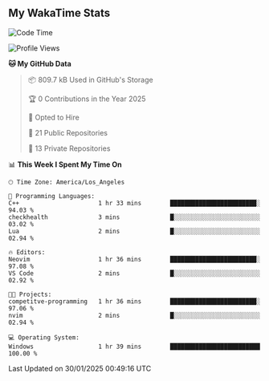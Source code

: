 ## My WakaTime Stats
<!--START_SECTION:waka-->
![Code Time](http://img.shields.io/badge/Code%20Time-203%20hrs%202%20mins-blue)

![Profile Views](http://img.shields.io/badge/Profile%20Views-0-blue)

**🐱 My GitHub Data** 

> 📦 809.7 kB Used in GitHub's Storage 
 > 
> 🏆 0 Contributions in the Year 2025
 > 
> 💼 Opted to Hire
 > 
> 📜 21 Public Repositories 
 > 
> 🔑 13 Private Repositories 
 > 
📊 **This Week I Spent My Time On** 

```text
🕑︎ Time Zone: America/Los_Angeles

💬 Programming Languages: 
C++                      1 hr 33 mins        ████████████████████████░   94.03 % 
checkhealth              3 mins              █░░░░░░░░░░░░░░░░░░░░░░░░   03.02 % 
Lua                      2 mins              █░░░░░░░░░░░░░░░░░░░░░░░░   02.94 % 

🔥 Editors: 
Neovim                   1 hr 36 mins        ████████████████████████░   97.08 % 
VS Code                  2 mins              █░░░░░░░░░░░░░░░░░░░░░░░░   02.92 % 

🐱‍💻 Projects: 
competitve-programming   1 hr 36 mins        ████████████████████████░   97.06 % 
nvim                     2 mins              █░░░░░░░░░░░░░░░░░░░░░░░░   02.94 % 

💻 Operating System: 
Windows                  1 hr 39 mins        █████████████████████████   100.00 % 
```


 Last Updated on 30/01/2025 00:49:16 UTC
<!--END_SECTION:waka-->
